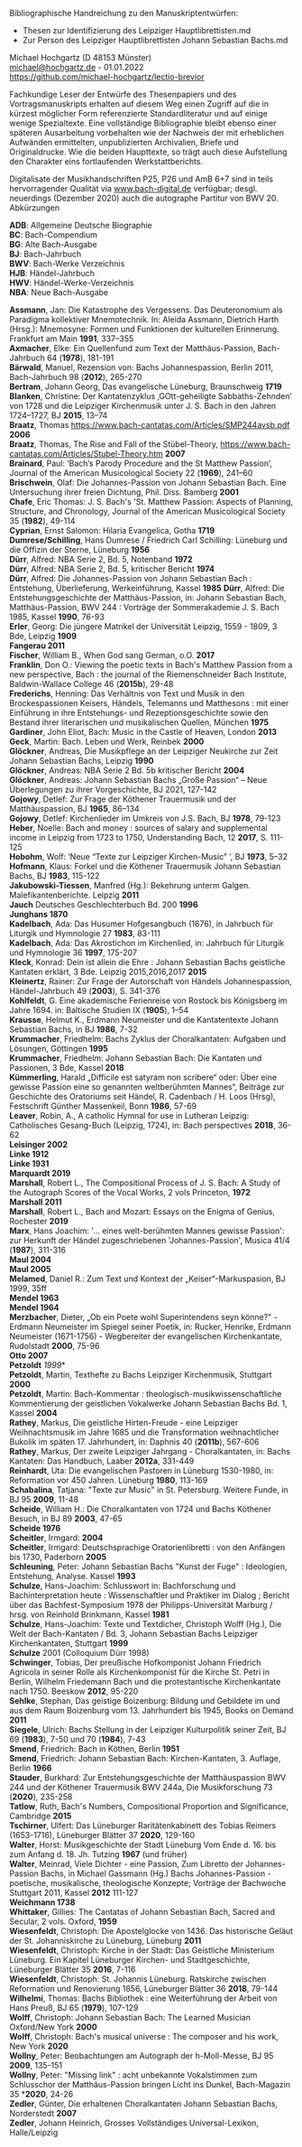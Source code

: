 Bibliographische Handreichung zu den Manuskriptentwürfen:

- Thesen zur Identifizierung des Leipziger Hauptlibrettisten.md
- Zur Person des Leipziger Hauptlibrettisten Johann Sebastian Bachs.md

Michael Hochgartz (D 48153 Münster)  
michael@hochgartz.de - 01.01.2022  
https://github.com/michael-hochgartz/lectio-brevior   

Fachkundige Leser der Entwürfe des Thesenpapiers und des Vortragsmanuskripts erhalten auf diesem Weg einen Zugriff auf die in kürzest möglicher Form referenzierte Standardliteratur und auf einige wenige Spezialtexte. Eine vollständige Bibliographie bleibt ebenso einer späteren Ausarbeitung vorbehalten wie der Nachweis der mit erheblichen Aufwänden ermittelten, unpublizierten Archivalien, Briefe und Originaldrucke. Wie die beiden Haupttexte, so trägt auch diese Aufstellung den Charakter eins fortlaufenden Werkstattberichts.  

Digitalisate der Musikhandschriften P25, P26 und AmB 6+7 sind in teils hervorragender Qualität via www.bach-digital.de verfügbar; desgl. neuerdings (Dezember 2020) auch die autographe Partitur von BWV 20.
Abkürzungen  

**ADB**: Allgemeine Deutsche Biographie  
**BC**: Bach-Compendium  
**BG**: Alte Bach-Ausgabe  
**BJ**: Bach-Jahrbuch  
**BWV**: Bach-Werke Verzeichnis  
**HJB**: Händel-Jahrbuch  
**HWV**:  Händel-Werke-Verzeichnis  
**NBA**: Neue Bach-Ausgabe  


**Assmann**, Jan: Die Katastrophe des Vergessens. Das Deuteronomium als Paradigma kollektiver Mnemotechnik. In: Aleida Assmann, Dietrich Harth (Hrsg.): Mnemosyne: Formen und Funktionen der kulturellen Erinnerung. Frankfurt am Main **1991**, 337–355  
**Axmacher**, Elke: Ein Quellenfund zum Text der Matthäus-Passion, Bach-Jahrbuch 64 (**1978**), 181-191  
**Bärwald**, Manuel, Rezension von: Bachs Johannespassion, Berlin 2011, Bach-Jahrbuch 98 (**2012**), 265-270  
**Bertram**, Johann Georg, Das evangelische Lüneburg, Braunschweig **1719**  
**Blanken**, Christine:  Der Kantatenzyklus ‚GOtt-geheiligte Sabbaths-Zehnden‘ von 1728 und die Leipziger Kirchenmusik unter J. S. Bach in den Jahren 1724–1727, BJ **2015**, 13–74  
**Braatz**, Thomas https://www.bach-cantatas.com/Articles/SMP244avsb.pdf **2006**  
**Braatz**, Thomas, The Rise and Fall of the Stübel-Theory, https://www.bach-cantatas.com/Articles/Stubel-Theory.htm **2007**  
**Brainard**, Paul: ‘Bach’s Parody Procedure and the St Matthew Passion’, Journal of the American Musicological Society 22 (**1969**), 241–60  
**Brischwein**, Olaf: Die Johannes-Passion von Johann Sebastian Bach. Eine Untersuchung ihrer freien Dichtung, Phil. Diss. Bamberg **2001**  
**Chafe**, Eric Thomas: J. S. Bach's 'St. Matthew Passion: Aspects of Planning, Structure, and Chronology, Journal of the American Musicological Society 35 (**1982**), 49-114  
**Cyprian**, Ernst Salomon: Hilaria Evangelica, Gotha **1719**  
**Dumrese/Schilling**, Hans Dumrese / Friedrich Carl Schilling: Lüneburg und die Offizin der Sterne, Lüneburg **1956**  
**Dürr**, Alfred: NBA Serie 2, Bd. 5,  Notenband **1972**  
**Dürr**, Alfred: NBA Serie 2, Bd. 5, kritischer Bericht  **1974**  
**Dürr**, Alfred: Die Johannes-Passion von Johann Sebastian Bach : Entstehung, Überlieferung, Werkeinführung, Kassel **1985** 
**Dürr**, Alfred: Die Entstehungsgeschichte der Matthäus-Passion, in: Johann Sebastian Bach, Matthäus-Passion, BWV 244 : Vorträge der Sommerakademie J. S. Bach 1985, Kassel **1990**, 76-93  
**Erler**, Georg: Die jüngere Matrikel der Universität Leipzig, 1559 - 1809, 3 Bde, Leipzig **1909**  
**Fangerau 2011**  
**Fischer**, William B., When God sang German, o.O. **2017**  
**Franklin**, Don O.: Viewing the poetic texts in Bach's Matthew Passion from a new perspective, Bach : the journal of the Riemenschneider Bach Institute, Baldwin-Wallace College 46 (**2015b**), 29-48  
**Frederichs**, Henning: Das Verhältnis von Text und Musik in den Brockespassionen Keisers, Händels, Telemanns und Matthesons : mit einer Einführung in ihre Entstehungs- und Rezeptionsgeschichte sowie den Bestand ihrer literarischen und musikalischen Quellen, München **1975**  
**Gardiner**, John Eliot, Bach: Music in the Castle of Heaven, London **2013**  
**Geck**, Martin: Bach. Leben und Werk, Reinbek **2000**  
**Glöckner**, Andreas, Die Musikpflege an der Leipziger Neukirche zur Zeit Johann Sebastian Bachs, Leipzig **1990**  
**Glöckner**, Andreas: NBA Serie 2 Bd. 5b kritischer Bericht **2004**  
**Glöckner**, Andreas: Johann Sebastian Bachs „Große Passion“ – Neue Überlegungen zu ihrer Vorgeschichte, BJ 2021, 127-142  
**Gojowy**, Detlef: Zur Frage der Köthener Trauermusik und der Matthäuspassion, BJ **1965**, 86–134  
**Gojowy**, Detlef: Kirchenlieder im Umkreis von J.S. Bach,  BJ **1978**, 79-123  
**Heber**, Noelle: Bach and money : sources of salary and supplemental income in Leipzig from 1723 to 1750, Understanding Bach, 12 **2017**, S. 111-125  
**Hobohm**, Wolf: ‘Neue “Texte zur Leipziger Kirchen-Music” ’, BJ **1973**, 5–32  
**Hofmann**, Klaus: Forkel und die Köthener Trauermusik Johann Sebastian Bachs, BJ **1983**, 115-122  
**Jakubowski-Tiessen**, Manfred (Hg.): Bekehrung unterm Galgen. Malefikantenberichte. Leipzig **2011**  
**Jauch** Deutsches Geschlechterbuch Bd. 200 **1996**  
**Junghans 1870**  
**Kadelbach**, Ada: Das Husumer Hofgesangbuch (1676), in Jahrbuch für Liturgik und Hymnologie 27 **1983**, 83-111  
**Kadelbach**, Ada: Das Akrostichon im Kirchenlied, in: Jahrbuch für Liturgik und Hymnologie 36 **1997**, 175-207  
**Kleck**, Konrad: Dein ist allein die Ehre : Johann Sebastian Bachs geistliche Kantaten erklärt, 3 Bde. Leipzig 2015,2016,2017 **2015**  
**Kleinertz**, Rainer: Zur Frage der Autorschaft von Händels Johannespassion, Händel-Jahrbuch 49 (**2003**), S. 341-376  
**Kohlfeldt**, G. Eine akademische Ferienreise von Rostock bis Königsberg im Jahre 1694. in: Baltische Studien IX (**1905**), 1–54  
**Krausse**, Helmut K., Erdmann Neumeister und die Kantatentexte Johann Sebastian Bachs, in BJ **1986**, 7-32  
**Krummacher**, Friedhelm: Bachs Zyklus der Choralkantaten: Aufgaben und Lösungen, Göttingen **1995**  
**Krummacher**, Friedhelm: Johann Sebastian Bach: Die Kantaten und Passionen, 3 Bde, Kassel **2018**  
**Kümmerling**, Harald „Difficile est satyram non scribere“ oder: Über eine gewisse Passion eine so genannten weltberühmten Mannes“, Beiträge zur Geschichte des Oratoriums seit Händel, R. Cadenbach / H. Loos (Hrsg), Festschrift Günther Massenkeil, Bonn **1986**, 57-69  
**Leaver**, Robin, A., A catholic Hymnal for use in Lutheran Leipzig: Catholisches Gesang-Buch (Leipzig, 1724), in: Bach perspectives **2018**,  36-62  
**Leisinger 2002**  
**Linke 1912**  
**Linke 1931**  
**Marquardt 2019**  
**Marshall**, Robert L., The Compositional Process of J. S. Bach: A Study of the Autograph Scores of the Vocal Works, 2 vols Princeton, **1972**  
**Marshall 2011**  
**Marshall**, Robert L., Bach and Mozart: Essays on the Enigma of Genius, Rochester **2019**  
**Marx**, Hans Joachim:  '... eines welt-berühmten Mannes gewisse Passion': zur Herkunft der Händel zugeschriebenen 'Johannes-Passion', Musica 41/4 (**1987**), 311-316  
**Maul 2004**  
**Maul 2005**  
**Melamed**, Daniel R.: Zum Text und Kontext der „Keiser“-Markuspasion, BJ 1999, 35ff   
**Mendel 1963**  
**Mendel 1964**  
**Merzbacher**, Dieter, „Ob ein Poete wohl Superintendens seyn könne?" - Erdmann Neumeister im Spiegel seiner Poetik, in: Rucker, Henrike, Erdmann Neumeister (1671-1756) - Wegbereiter der evangelischen Kirchenkantate, Rudolstadt **2000**, 75-96  
**Otto 2007**  
**Petzoldt** *1999**  
**Petzoldt**, Martin, Texthefte zu Bachs Leipziger Kirchenmusik, Stuttgart **2000**  
**Petzoldt**, Martin: Bach-Kommentar : theologisch-musikwissenschaftliche Kommentierung der geistlichen Vokalwerke Johann Sebastian Bachs
Bd. 1, Kassel **2004**  
**Rathey**, Markus, Die geistliche Hirten-Freude - eine Leipziger Weihnachtsmusik im Jahre 1685 und die Transformation weihnachtlicher Bukolik im späten 17. Jahrhundert, in: Daphnis 40 (**2011b**), 567-606  
**Rathey**, Markus, Der zweite Leipziger Jahrgang - Choralkantaten, in: Bachs Kantaten: Das Handbuch, Laaber **2012a**, 331-449  
**Reinhardt**, Uta: Die evangelischen Pastoren in Lüneburg 1530-1980, in: Reformation vor 450 Jahren. Lüneburg **1980**, 113-169  
**Schabalina**, Tatjana: "Texte zur Music" in St. Petersburg. Weitere Funde, in BJ 95 **2009**, 11-48  
**Scheide**, William H.: Die Choralkantaten von 1724 und Bachs Köthener Besuch, in BJ 89 **2003**, 47-65  
**Scheide 1976**  
**Scheitler**, Irmgard:  **2004**  
**Scheitler**, Irmgard: Deutschsprachige Oratorienlibretti : von den Anfängen bis 1730, Paderborn **2005**  
**Schleuning**, Peter: Johann Sebastian Bachs "Kunst der Fuge" : Ideologien, Entstehung, Analyse. Kassel **1993**  
**Schulze**, Hans-Joachim: Schlusswort in: Bachforschung und Bachinterpretation heute : Wissenschaftler und Praktiker im Dialog ; Bericht über das Bachfest-Symposium 1978 der Philipps-Universität Marburg / hrsg. von Reinhold Brinkmann, Kassel **1981**  
**Schulze**, Hans-Joachim: Texte und Textdicher, Christoph Wolff (Hg.), Die Welt der Bach-Kantaten / Bd. 3, Johann Sebastian Bachs Leipziger Kirchenkantaten, Stuttgart **1999**  
**Schulze** 2001 (Colloquium Dürr 1998)  
**Schwinger**, Tobias, Der preußische Hofkomponist Johann Friedrich Agricola in seiner Rolle als Kirchenkomponist für die Kirche St. Petri in Berlin, Wilhelm Friedemann Bach und die protestantische Kirchenkantate nach 1750. Beeskow **2012**, 95-220  
**Sehlke**, Stephan, Das geistige Boizenburg: Bildung und Gebildete im und aus dem Raum Boizenburg vom 13. Jahrhundert bis 1945, Books on Demand **2011**  
**Siegele**, Ulrich: Bachs Stellung in der Leipziger Kulturpolitik seiner Zeit, BJ 69 (**1983**), 7-50 und 70 (**1984**), 7-43  
**Smend**, Friedrich: Bach in Köthen, Berlin **1951**  
**Smend**, Friedrich: Johann Sebastian Bach: Kirchen-Kantaten, 3. Auflage, Berlin **1966**  
**Stauder**, Burkhard: Zur Entstehungsgeschichte der Matthäuspassion BWV 244 und der Köthener Trauermusik BWV 244a, Die Musikforschung 73 (**2020**), 235-258  
**Tatlow**, Ruth, Bach's Numbers, Compositional Proportion and Significance, Cambridge **2015**  
**Tschirner**, Ulfert: Das Lüneburger Raritätenkabinett des Tobias Reimers (1653-1716), Lüneburger Blätter 37 **2020**, 129-160  
**Walter**, Horst: Musikgeschichte der Stadt Lüneburg Vom Ende d. 16. bis zum Anfang d. 18. Jh. Tutzing **1967** (und früher)  
**Walter**, Meinrad, Viele Dichter - eine Passion, Zum Libretto der Johannes-Passion Bachs, in Michael Gassmann (Hg.) Bachs Johannes-Passion - poetische, musikalische, theologische Konzepte; Vorträge der Bachwoche Stuttgart 2011, Kassel  **2012** 111-127  
**Weichmann 1738**  
**Whittaker**, Gillies: The Cantatas of Johann Sebastian Bach, Sacred and Secular, 2 vols. Oxford, **1959**  
**Wiesenfeldt**, Christoph: Die Apostelglocke von 1436. Das historische Geläut der St. Johanniskirche zu Lüneburg, Lüneburg **2011**  
**Wiesenfeldt**, Christoph: Kirche in der Stadt: Das Geistliche Ministerium Lüneburg. Ein Kapitel Lüneburger Kirchen- und Stadtgeschichte, Lüneburger Blätter 35 **2016**, 7-116  
**Wiesenfeldt**, Christoph: St. Johannis Lüneburg. Ratskirche zwischen Reformation und Renovierung 1856, Lüneburger Blätter 36 **2018**, 79-144  
**Wilhelmi**, Thomas: Bachs Bibliothek : eine Weiterführung der Arbeit von Hans Preuß, BJ 65 (**1979**), 107-129  
**Wolff**, Christoph: Johann Sebastian Bach: The Learned Musician Oxford/New York **2000**  
**Wolff**, Christoph: Bach's musical universe : The composer and his work, New York **2020**  
**Wollny**, Peter: Beobachtungen am Autograph der h-Moll-Messe, BJ 95 **2009**, 135-151  
**Wollny**, Peter: "Missing link" : acht unbekannte Vokalstimmen zum Schlusschor der Matthäus-Passion bringen Licht ins Dunkel, Bach-Magazin 35 ***2020**, 24-26  
**Zedler**, Günter, Die erhaltenen Choralkantaten Johann Sebastian Bachs, Norderstedt **2007**  
**Zedler**, Johann Heinrich, Grosses Vollständiges Universal-Lexikon, Halle/Leipzig  
